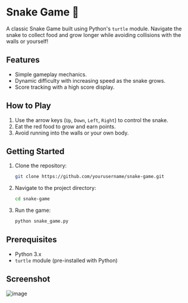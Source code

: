# Snake Game 🐍

A classic Snake Game built using Python's `turtle` module. Navigate the snake to collect food and grow longer while avoiding collisions with the walls or yourself!

## Features
- Simple gameplay mechanics.
- Dynamic difficulty with increasing speed as the snake grows.
- Score tracking with a high score display.

## How to Play
1. Use the arrow keys (`Up`, `Down`, `Left`, `Right`) to control the snake.
2. Eat the red food to grow and earn points.
3. Avoid running into the walls or your own body.

## Getting Started
1. Clone the repository:
   ```bash
   git clone https://github.com/yourusername/snake-game.git
   ```
2. Navigate to the project directory:
   ```bash
   cd snake-game
   ```
3. Run the game:
   ```bash
   python snake_game.py
   ```

## Prerequisites
- Python 3.x
- `turtle` module (pre-installed with Python)

## Screenshot
![image](https://github.com/user-attachments/assets/d90b0c0d-af19-419e-9241-8b925cae9f74)


